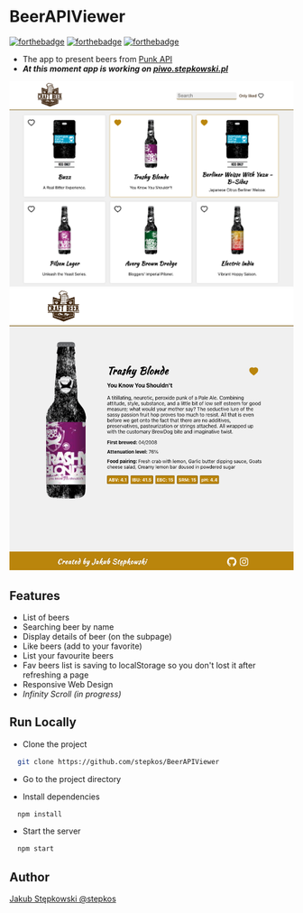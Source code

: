 # BeerAPIViewer

[![forthebadge](https://forthebadge.com/images/badges/built-with-love.svg)](https://forthebadge.com)
[![forthebadge](https://forthebadge.com/images/badges/ages-18.svg)](https://forthebadge.com)
[![forthebadge](https://forthebadge.com/images/badges/uses-css.svg)](https://forthebadge.com)

- The app to present beers from [Punk API](https://punkapi.com/documentation/v2)
- ***At this moment app is working on [piwo.stepkowski.pl](http://piwo.stepkowski.pl/)***

<img src="https://github.com/stepkos/BeerAPIViewer/blob/main/docs/screens/desktop-catalog.png" alt="Desktop catalog">
<img src="https://github.com/stepkos/BeerAPIViewer/blob/main/docs/screens/desktop-details.png" alt="Desktop details">

## Features
- List of beers
- Searching beer by name
- Display details of beer (on the subpage)
- Like beers (add to your favorite)
- List your favourite beers
- Fav beers list is saving to localStorage so you don't lost it after refreshing a page
- Responsive Web Design
- *Infinity Scroll (in progress)*

## Run Locally
- Clone the project
```bash
  git clone https://github.com/stepkos/BeerAPIViewer
```

- Go to the project directory

- Install dependencies
```bash
  npm install
```

- Start the server
```bash
  npm start
```

## Author
[Jakub Stępkowski @stepkos](https://www.github.com/stepkos)
